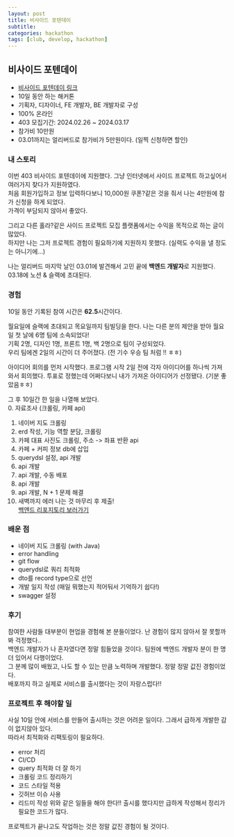 ```yaml
---
layout: post
title: 비사이드 포텐데이
subtitle: 
categories: hackathon
tags: [club, develop, hackathon]
---
```

## 비사이드 포텐데이
- [비사이드 포텐데이 링크](https://bside.best/potenday)
- 10일 동안 하는 해커톤
- 기획자, 디자이너, FE 개발자, BE 개발자로 구성
- 100% 온라인
- 403 모집기간: 2024.02.26 ~ 2024.03.17
- 참가비 10만원
- 03.01까지는 얼리버드로 참가비가 5만원이다. (일찍 신청하면 할인)

### 내 스토리
이번 403 비사이드 포텐데이에 지원했다. 그냥 인터넷에서 사이드 프로젝트 하고싶어서 여러가지 찾다가 지원하였다.  
처음 회원가입하고 정보 입력하다보니 10,000원 쿠폰?같은 것을 줘서 나는 4만원에 참가 신청을 하게 되었다.  
가격이 부담되지 않아서 좋았다.  
  
그리고 다른 홀라?같은 사이드 프로젝트 모집 플랫폼에서는 수익을 목적으로 하는 글이 많았다.  
하지만 나는 그저 프로젝트 경험이 필요하기에 지원하지 못했다. (실력도 수익을 낼 정도는 아니기에...)  
  
나는 얼리버드 마지막 날인 03.01에 발견해서 고민 끝에 **백엔드 개발자**로 지원했다.  
03.18에 노션 & 슬랙에 초대된다.

### 경험
10일 동안 기록된 참여 시간은 **62.5**시간이다.  
  
월요일에 슬랙에 초대되고 목요일까지 팀빌딩을 한다. 나는 다른 분의 제안을 받아 월요일 첫 날에 6명 팀에 소속되었다!  
기획 2명, 디자인 1명, 프론트 1명, 백 2명으로 팀이 구성되었다.  
우리 팀에겐 2일의 시간이 더 주어졌다. (전 기수 우승 팀 처럼 !! ㅎㅎ)  
  
아이디어 회의를 먼저 시작했다. 프로그램 시작 2일 전에 각자 아이디어를 하나씩 가져와서 회의했다. 투표로 정했는데 어쩌다보니 내가 가져온 아이디어가 선정됐다. (기분 좋았음ㅎㅎ)  
  
그 후 10일간 한 일을 나열해 보았다.  
0. 자료조사 (크롤링, 카페 api)
1. 네이버 지도 크롤링
2. erd 작성, 기능 역할 분담, 크롤링
3. 카페 대표 사진도 크롤링, 주소 -> 좌표 반환 api
4. 카페 + 커피 정보 db에 삽입
5. querydsl 설정, api 개발
6. api 개발
7. api 개발, 수동 배포
8. api 개발
9. api 개발, N + 1 문제 해결
10. 새벽까지 에러 나는 것 마무리 후 제출!  
[백엔드 리포지토리 보러가기](https://github.com/dajeongdev/Americanote)

### 배운 점
- 네이버 지도 크롤링 (with Java)
- error handling
- git flow
- querydsl로 쿼리 최적화
- dto를 record type으로 선언
- 개발 일지 작성 (매일 뭐했는지 적어둬서 기억하기 쉽다!)
- swagger 설정

### 후기
참여한 사람들 대부분이 현업을 경험해 본 분들이었다. 난 경험이 많지 않아서 잘 못할까봐 걱정했다..  
백엔드 개발자가 나 혼자였다면 정말 힘들었을 것이다. 팀원에 백엔드 개발자 분이 한 명 더 있어서 다행이었다.  
그 분께 많이 배웠고, 나도 할 수 있는 만큼 노력하며 개발했다. 정말 정말 값진 경험이었다.  
배포까지 하고 실제로 서비스를 출시했다는 것이 자랑스럽다!!  

### 프로젝트 후 해야할 일
사실 10일 안에 서비스를 만들어 출시하는 것은 어려운 일이다. 그래서 급하게 개발한 감이 없지않아 있다.  
따라서 최적화와 리팩토링이 필요하다. 
- error 처리
- CI/CD
- query 최적화 더 잘 하기
- 크롤링 코드 정리하기
- 코드 스타일 적용
- 깃허브 이슈 사용
- 리드미 작성
위와 같은 일들을 해야 한다!! 출시를 했다지만 급하게 작성해서 정리가 필요한 코드가 많다.  
  
프로젝트가 끝나고도 작업하는 것은 정말 값진 경험이 될 것이다. 